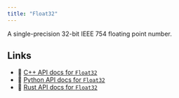 ```yaml
---
title: "Float32"
---
```


A single-precision 32-bit IEEE 754 floating point number.


## Links
 * 🌊 [C++ API docs for `Float32`](https://ref.rerun.io/docs/cpp/stable/structrerun_1_1datatypes_1_1Float32.html?speculative-link)
 * 🐍 [Python API docs for `Float32`](https://ref.rerun.io/docs/python/stable/common/datatypes#rerun.datatypes.Float32)
 * 🦀 [Rust API docs for `Float32`](https://docs.rs/rerun/latest/rerun/datatypes/struct.Float32.html)


